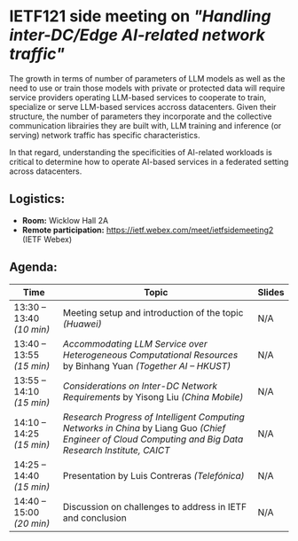 # IETF121 side meeting on _"Handling inter-DC/Edge AI-related network traffic"_

The growth in terms of number of parameters of LLM models as well as the need to use or train those models with private or protected data will require service providers operating LLM-based services to cooperate to train, specialize or serve LLM-based services accross datacenters. 
Given their structure, the number of parameters they incorporate and the collective communication librairies they are built with, LLM training and inference (or serving) network traffic has specific characteristics.

In that regard, understanding the specificities of AI-related workloads is critical to determine how to operate AI-based services in a federated setting across datacenters.

## Logistics: 
* __Room:__ Wicklow Hall 2A
* __Remote participation:__  https://ietf.webex.com/meet/ietfsidemeeting2 (IETF Webex)

## Agenda:

| Time                     | Topic                                                      | Slides |
| ---                      | ---                                                        | ---    |
| 13:30 – 13:40 _(10 min)_ | Meeting setup and introduction of the topic _(Huawei)_     | N/A    |
| 13:40 – 13:55 _(15 min)_ | _Accommodating LLM Service over Heterogeneous Computational Resources_ by Binhang Yuan _(Together AI – HKUST)_       | N/A    |
| 13:55 – 14:10 _(15 min)_ | _Considerations on Inter-DC Network Requirements_ by Yisong Liu _(China Mobile)_                             | N/A    |
| 14:10 – 14:25 _(15 min)_ | _Research Progress of Intelligent Computing Networks in China_ by Liang Guo _(Chief Engineer of Cloud Computing and Big Data Research Institute, CAICT_                                    | N/A    |
| 14:25 – 14:40 _(15 min)_ | Presentation by Luis Contreras _(Telefónica)_              | N/A    |
| 14:40 – 15:00 _(20 min)_ | Discussion on challenges to address in IETF and conclusion | N/A    |

